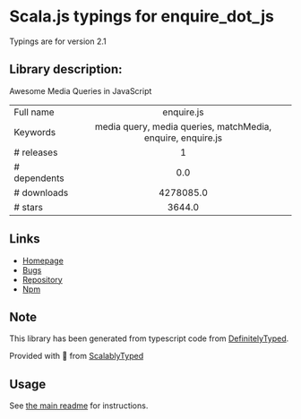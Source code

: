 
# Scala.js typings for enquire_dot_js

Typings are for version 2.1

## Library description:
Awesome Media Queries in JavaScript

|                    |                 |
| ------------------ | :-------------: |
| Full name          | enquire.js |
| Keywords           | media query, media queries, matchMedia, enquire, enquire.js |
| # releases         | 1 |
| # dependents       | 0.0 |
| # downloads        | 4278085.0 |
| # stars            | 3644.0 |

## Links
- [Homepage](http://wicky.nillia.ms/enquire.js)
- [Bugs](https://github.com/WickyNilliams/enquire.js/issues)
- [Repository](https://github.com/WickyNilliams/enquire.js)
- [Npm](https://www.npmjs.com/package/enquire.js)
    


## Note
This library has been generated from typescript code from [DefinitelyTyped](https://definitelytyped.org).

Provided with :purple_heart: from [ScalablyTyped](https://github.com/oyvindberg/ScalablyTyped)

## Usage
See [the main readme](../../readme.md) for instructions.


